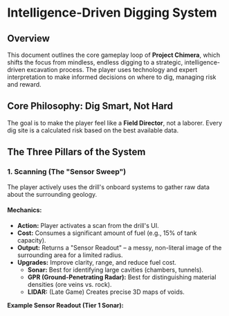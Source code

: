 # Intelligence-Driven Digging System

## Overview
This document outlines the core gameplay loop of **Project Chimera**, which shifts the focus from mindless, endless digging to a strategic, intelligence-driven excavation process. The player uses technology and expert interpretation to make informed decisions on where to dig, managing risk and reward.

## Core Philosophy: Dig Smart, Not Hard
The goal is to make the player feel like a **Field Director**, not a laborer. Every dig site is a calculated risk based on the best available data.

## The Three Pillars of the System

### 1. Scanning (The "Sensor Sweep")
The player actively uses the drill's onboard systems to gather raw data about the surrounding geology.

#### Mechanics:
- **Action:** Player activates a scan from the drill's UI.
- **Cost:** Consumes a significant amount of fuel (e.g., 15% of tank capacity).
- **Output:** Returns a "Sensor Readout" – a messy, non-literal image of the surrounding area for a limited radius.
- **Upgrades:** Improve clarity, range, and reduce fuel cost.
    - **Sonar:** Best for identifying large cavities (chambers, tunnels).
    - **GPR (Ground-Penetrating Radar):** Best for distinguishing material densities (ore veins vs. rock).
    - **LIDAR:** (Late Game) Creates precise 3D maps of voids.

**Example Sensor Readout (Tier 1 Sonar):**